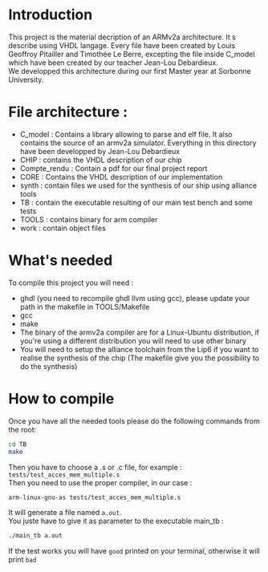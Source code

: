 # Introduction

This project is the material decription of an ARMv2a architecture. It s describe using VHDL langage. Every file have been created by Louis Geoffroy Pitailler and Timothée Le Berre, excepting the file inside C_model which have been created by our teacher Jean-Lou Debardieux.\
We developped this architecture during our first Master year at Sorbonne University.

# File architecture :

* C_model : Contains a library allowing to parse and elf file. It also contains the source of an armv2a simulator. Everything in this directory have been developped by Jean-Lou Debardieux
* CHIP : contains the VHDL description of our chip
* Compte_rendu : Contain a pdf for our final project report
* CORE : Contains the VHDL description of our implementation
* synth : contain files we used for the synthesis of our ship using alliance tools
* TB : contain the executable resulting of our main test bench  and some tests
* TOOLS : contains binary for arm compiler
* work  : contain object files

# What's needed

To compile this project you will need :
* ghdl (you need to recompile ghdl llvm using gcc), please update your path in the makefile in TOOLS/Makefile
* gcc
* make
* The binary of the armv2a compiler are for a Linux-Ubuntu distribution, if you're using a different distribution you will need to use other binary
* You will need to setup the alliance toolchain from the Lip6 if you want to realise the synthesis of the chip (The makefile give you the possibility to do the synthesis)

# How to compile

Once you have all the needed tools please do the following commands from the root:
```bash
cd TB
make
```
Then you have to choose a .s or .c file, for example :\
``tests/test_acces_mem_multiple.s``\
Then you need to use the proper compiler, in our case :
```bash
arm-linux-gnu-as tests/test_acces_mem_multiple.s
```
It will generate a file named ``a.out``.\
You juste have to give it as parameter to the executable main_tb :
```bash
./main_tb a.out 
```
If the test works you will have ``good`` printed on your terminal, otherwise it will print ``bad``
